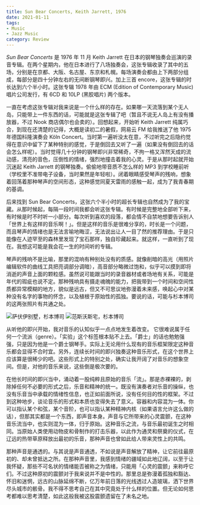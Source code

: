 ```yaml
---
title: Sun Bear Concerts, Keith Jarrett, 1976
date: 2021-01-11
tags:
- Music
- Jazz Music
category: Review
---
```


_Sun Bear Concerts_ 是 1976 年 11 月 Keith Jarrett 在日本的钢琴独奏会巡演的录音专辑。在两个星期内，他在日本进行了八场独奏会，这张专辑收录了其中的五场，分别是在京都、大阪、名古屋、东京和札幌。每场演奏会都由上下两部分组成，每部分是四十分钟左右的无间断钢琴即兴。加上三首 encore，这张专辑的时长达到六个半小时。这张专辑 1978 年由 ECM (Edition of Contemporary Music) 唱片公司发行，有 6CD 和 10LP (黑胶唱片) 两个版本。

一直在考虑这张专辑对我来说是一个什么样的存在。如果哪一天流落到某个无人岛，只能带上一件东西的话，可能就是这张专辑了吧（暂且不说无人岛上有没有播放器，不过 Nook 商店偶尔也会卖的）。回想起来，开始听 Keith Jarrett 纯属巧合，到现在还清楚的记得，大概是读初二的暑假，网易云 FM 给我推送了他 1975 年德国科隆演奏会 Köln Concert。当时第一遍听没太在意，不过听完之后隐约觉得在意识中留下了某种特别的感觉，于是倒回去又听了一遍（如果没有倒回去的话会怎么样呢）。当时觉得几十分钟的钢琴即兴非常稀奇，不拘一格又浑然天成的流动感，清亮的音色，压倒性的情绪，强烈地撞击着我的心灵。于是从那时起就开始沉迷起 Keith Jarrett 的钢琴独奏。偷偷地带音质不怎么样的 MP3 到学校睡前听（学校里不准带电子设备，当时果然是年轻啦）。闭着眼睛感受琴声的残响，想象着回荡着那种琴声的空间形态，这种感觉同夏天雷雨的感触一起，成为了我青春期的基调。

后来找到 Sun Bear Concerts，这张六个半小时的超长专辑也自然成为了我的宝藏。从那时候起，每隔一段时间我都会听这张专辑。有时候是完整地全部听下来，有时候是时不时听一小部分。每次听到喜欢的段落，都会情不自禁地想要告诉别人「世界上有这样的音乐啊！」。但是这样的音乐是很难分享的，时长是一个问题，而且琴声的情绪也是无法言喻地晦涩，无法说出让人一目了然的推荐理由。于是只能像在人迹罕至的森林里发现了宝石那样，独自珍藏起来。就这样，一直听到了现在。我想这可能是我会花一生的时间听的专辑。

琴声的残响不是比喻，那里的混响有种别处没有的质感。就像削暗的高光（用照片编辑软件的曲线工具把亮调部分调暗），高音部分略微过饱和，似乎可以摸到即将消逝的声音上面的颗粒感。虽然说可能跟当时的录音器材或者场地有关系，可能是年代的瑕疵也说不定。那种残响具有摄走魂魄的能力，把我带到一个时间和空间性质都异常模糊的地方，貌似是远古，但又不可思议地弥漫着未来感，唤起心中对某种没有名字的事物的怀念，以及植根于原始性的孤独。要说的话，可能与杉本博司的这两张照片有共通之处。

![萨伏伊别墅，杉本博司](http://www.sothebys.com/content/dam/stb/lots/N08/N08992/387N08992_6TJPZ.jpg)
![范斯沃斯宅，杉本博司](<https://www.christies.com/img/LotImages/2008/NYR/2008_NYR_02050_0473_000(044447).jpg?mode=max>)

从听他的即兴开始，我对音乐的认知似乎一点点地发生着改变。 它很难说属于任何一个流派（genre）。「实验」这个标签根本贴不上去。「爵士」的话也勉勉强强，只是因为他是一个爵士钢琴手。实际上无论用什么现有的音乐框架限定这种音乐都会显得不合时宜。另外，连续长时间的即兴独奏这种音乐形式，在这个世界上应该算是很稀少的吧。这些形式上的特别之处，确实让我开阔了对音乐的想象空间。但是，对他的音乐来说，这些倒是极次要的。

在他长时间的即兴当中，涌动着一股纯粹且原始的音乐「流」。那是赤裸裸的，剥除掉任何不必要的形式之后，乐音和精神的统一。既没有演奏者对乐音的操纵，也没有乐音当中承载的情绪性信息，也正如前面所说，没有任何目的性的框架。不过到这种地步，谈论音乐的形式和本质也变得失去了意义。容器和内容混为一体。你可以指认某个和弦，某个音阶，也可以指认某种精神内核（如果语言允许这么做的话），但那其实都是一个东西，即声音本身。声音与它所带来的心灵震颤，在这种音乐流当中，也实则混为一体，归于原始。这种音乐之流，与音乐最初诞生之时相同。当原始人类使用动物皮和骨制作的打击乐器，以此作为通灵和祭奠的仪式，在辽远的热带草原释放出最初的乐音，那种声音也曾如此给人带来灵性上的共鸣。

那种声音是通透的。与其说是声音通透，不如说是声音解放了精神，让它前往最原初的、却未曾抵达之所。在那种声音里，我感到情绪的疆域如此地辽阔，以至于让我怀疑，那些不可名状的情绪能否被称之为情绪，只能用「心灵的震颤」来称呼它们。不过这种原初的震颤对于我来说并不是中性的。那里总是弥漫着孤独和豁达、怀旧和迷惘，远古的山脉延绵不断，亿万年前日落的光线透过人造玻璃，洒下世界尽头城市的骸骨。我不得不思考自己在其中究竟处于什么样的位置。但无论如何思考都难以思考清楚，如此这般我被这股震颤遗留在了未名之地。
